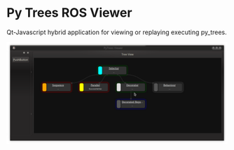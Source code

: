# Py Trees ROS Viewer

Qt-Javascript hybrid application for viewing or replaying executing py_trees.

![Status Highlights](images/screenshot.png?raw=true "Rendering a Tree")
